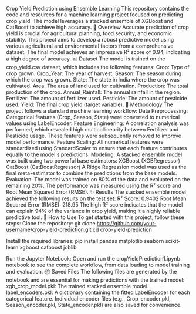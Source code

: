 Crop Yield Prediction using Ensemble Learning
This repository contains the code and resources for a machine learning project focused on predicting crop yield. The model leverages a stacked ensemble of XGBoost and CatBoost to achieve high accuracy.
📝 Overview
Accurate prediction of crop yield is crucial for agricultural planning, food security, and economic stability. This project aims to develop a robust predictive model using various agricultural and environmental factors from a comprehensive dataset. The final model achieves an impressive R² score of 0.94, indicating a high degree of accuracy.
📊 Dataset
The model is trained on the crop_yield.csv dataset, which includes the following features:
Crop: Type of crop grown.
Crop_Year: The year of harvest.
Season: The season during which the crop was grown.
State: The state in India where the crop was cultivated.
Area: The area of land used for cultivation.
Production: The total production of the crop.
Annual_Rainfall: The annual rainfall in the region.
Fertilizer: The amount of fertilizer used.
Pesticide: The amount of pesticide used.
Yield: The final crop yield (target variable).
🤖 Methodology
The project follows a standard machine learning workflow:
Data Preprocessing: Categorical features (Crop, Season, State) were converted to numerical values using LabelEncoder.
Feature Engineering: A correlation analysis was performed, which revealed high multicollinearity between Fertilizer and Pesticide usage. These features were subsequently removed to improve model performance.
Feature Scaling: All numerical features were standardized using StandardScaler to ensure that each feature contributes equally to the model's predictions.
Modeling: A stacked ensemble model was built using two powerful base estimators:
XGBoost (XGBRegressor)
CatBoost (CatBoostRegressor)
A Ridge Regression model was used as the final meta-estimator to combine the predictions from the base models.
Evaluation: The model was trained on 80% of the data and evaluated on the remaining 20%. The performance was measured using the R² score and Root Mean Squared Error (RMSE).
✨ Results
The stacked ensemble model achieved the following results on the test set:
R² Score: 0.9402
Root Mean Squared Error (RMSE): 218.95
The high R² score indicates that the model can explain 94% of the variance in crop yield, making it a highly reliable predictive tool.
🚀 How to Use
To get started with this project, follow these steps:
Clone the repository:
git clone https://github.com/your-username/crop-yield-prediction.git
cd crop-yield-prediction


Install the required libraries:
pip install pandas matplotlib seaborn scikit-learn xgboost catboost joblib


Run the Jupyter Notebook:
Open and run the cropYieldPrediction1.ipynb notebook to see the complete workflow, from data loading to model training and evaluation.
📦 Saved Files
The following files are generated by the notebook and are essential for making predictions with the trained model:
xgb_crop_model.pkl: The trained stacked ensemble model.
label_encoders.pkl: A dictionary containing the fitted LabelEncoder for each categorical feature.
Individual encoder files (e.g., Crop_encoder.pkl, Season_encoder.pkl, State_encoder.pkl) are also saved for convenience.
